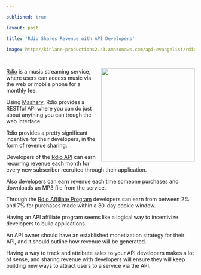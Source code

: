 ---
published: true
layout: post
title: 'Rdio Shares Revenue with API Developers'
image: http://kinlane-productions2.s3.amazonaws.com/api-evangelist/rdio-logo.png
---

<a title="Rdio" href="http://www.rdio.com/"><img src="https://kinlane-productions2.s3.amazonaws.com/api-evangelist/rdio-logo.png" alt="" width="250" align="right" /></a><a title="Rdio" href="http://www.rdio.com/">Rdio</a> is a music streaming service, where users can access music via the web or mobile phone for a monthly fee.<p>
Using <a title="Mashery" href="http://www.mashery.com">Mashery</a>, Rdio provides a RESTful API where you can do just about anything you can trough the web interface.<p>
Rdio provides a pretty significant incentive for their developers, in the form of revenue sharing.<p>
Developers of the <a title="Rdio API" href="http://developer.rdio.com/">Rdio API</a> can earn recurring revenue each month for every new subscriber recruited through their application.<p>
Also developers can earn revenue each time someone purchases and downloads an MP3 file from the service.<p>
Through the <a title="Rdio Affiliate Program" href="https://cli.linksynergy.com/cli/publisher/registration/registration.php?mid=36727">Rdio Affiliate Program</a> developers can earn from between 2% and 7% for purchases made within a 30-day cookie window.<p>
Having an API affiliate program seems like a logical way to incentivize developers to build applications.<p>
An API owner should have an established monetization strategy for their API, and it should outline how revenue will be generated.<p>
Having a way to track and attribute sales to your API developers makes a lot of sense, and sharing revenue with developers will ensure they will keep building new ways to attract users to a service via the API.

